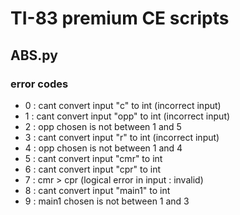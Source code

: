 # TI-83 premium CE scripts

## ABS.py

### error codes

- 0 : cant convert input "c" to int (incorrect input)
- 1 : cant convert input "opp" to int (incorrect input)
- 2 : opp chosen is not between 1 and 5
- 3 :  cant convert input "r" to int (incorrect input)
- 4 : opp chosen is not between 1 and 4
- 5 : cant convert input "cmr" to int
- 6 : cant convert input "cpr" to int
- 7 : cmr > cpr (logical error in input : invalid)
- 8 : cant convert input "main1" to int
- 9 : main1 chosen is not between 1 and 3
